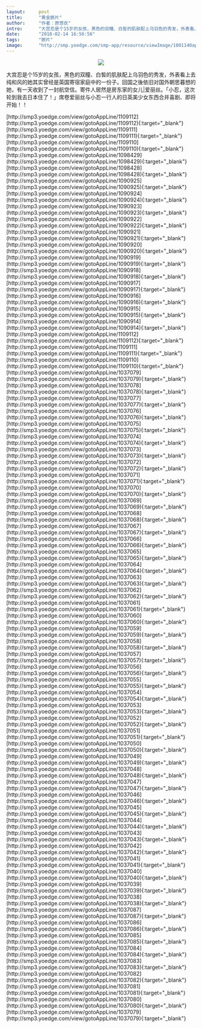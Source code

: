 ```yaml
---
layout:     post
title:      "黄金嵌片"
author:     "作者：原悠衣"
intro:      "大宫忍是个15岁的女孩，黑色的双瞳、白皙的肌肤配上乌羽色的秀发，外表看上去纯和风的她其实曾经是英国寄宿家庭中的一份子。回国之後依旧对国外朝思暮想的她，有一天收到了一封航空信。寄件人居然是房东家的女儿|爱丽丝。「小忍，这次轮到我去日本住了！」席卷爱丽丝与小忍一行人的日英美少女东西合并喜剧、即将开始！！"
date:       "2018-02-14 16:56:56"
tags:       "嵌片"
image:      "http://smp.yoedge.com/smp-app/resource/viewImage/1001140appline.png"
---
```

<div style="text-align: center">
<p><img src="http://smp.yoedge.com/smp-app/resource/viewImage/1001140appline.png"/></p>
</div>
<p class="post-meta">
<span>大宫忍是个15岁的女孩，黑色的双瞳、白皙的肌肤配上乌羽色的秀发，外表看上去纯和风的她其实曾经是英国寄宿家庭中的一份子。回国之後依旧对国外朝思暮想的她，有一天收到了一封航空信。寄件人居然是房东家的女儿|爱丽丝。「小忍，这次轮到我去日本住了！」席卷爱丽丝与小忍一行人的日英美少女东西合并喜剧、即将开始！！</span>
</p>
[http://smp3.yoedge.com/view/gotoAppLine/1109112](http://smp3.yoedge.com/view/gotoAppLine/1109112){:target="_blank"}
[http://smp3.yoedge.com/view/gotoAppLine/1109111](http://smp3.yoedge.com/view/gotoAppLine/1109111){:target="_blank"}
[http://smp3.yoedge.com/view/gotoAppLine/1109110](http://smp3.yoedge.com/view/gotoAppLine/1109110){:target="_blank"}
[http://smp3.yoedge.com/view/gotoAppLine/1098429](http://smp3.yoedge.com/view/gotoAppLine/1098429){:target="_blank"}
[http://smp3.yoedge.com/view/gotoAppLine/1098428](http://smp3.yoedge.com/view/gotoAppLine/1098428){:target="_blank"}
[http://smp3.yoedge.com/view/gotoAppLine/1090925](http://smp3.yoedge.com/view/gotoAppLine/1090925){:target="_blank"}
[http://smp3.yoedge.com/view/gotoAppLine/1090924](http://smp3.yoedge.com/view/gotoAppLine/1090924){:target="_blank"}
[http://smp3.yoedge.com/view/gotoAppLine/1090923](http://smp3.yoedge.com/view/gotoAppLine/1090923){:target="_blank"}
[http://smp3.yoedge.com/view/gotoAppLine/1090922](http://smp3.yoedge.com/view/gotoAppLine/1090922){:target="_blank"}
[http://smp3.yoedge.com/view/gotoAppLine/1090921](http://smp3.yoedge.com/view/gotoAppLine/1090921){:target="_blank"}
[http://smp3.yoedge.com/view/gotoAppLine/1090920](http://smp3.yoedge.com/view/gotoAppLine/1090920){:target="_blank"}
[http://smp3.yoedge.com/view/gotoAppLine/1090919](http://smp3.yoedge.com/view/gotoAppLine/1090919){:target="_blank"}
[http://smp3.yoedge.com/view/gotoAppLine/1090918](http://smp3.yoedge.com/view/gotoAppLine/1090918){:target="_blank"}
[http://smp3.yoedge.com/view/gotoAppLine/1090917](http://smp3.yoedge.com/view/gotoAppLine/1090917){:target="_blank"}
[http://smp3.yoedge.com/view/gotoAppLine/1090916](http://smp3.yoedge.com/view/gotoAppLine/1090916){:target="_blank"}
[http://smp3.yoedge.com/view/gotoAppLine/1090915](http://smp3.yoedge.com/view/gotoAppLine/1090915){:target="_blank"}
[http://smp3.yoedge.com/view/gotoAppLine/1090914](http://smp3.yoedge.com/view/gotoAppLine/1090914){:target="_blank"}
[http://smp3.yoedge.com/view/gotoAppLine/1109112](http://smp3.yoedge.com/view/gotoAppLine/1109112){:target="_blank"}
[http://smp3.yoedge.com/view/gotoAppLine/1109111](http://smp3.yoedge.com/view/gotoAppLine/1109111){:target="_blank"}
[http://smp3.yoedge.com/view/gotoAppLine/1109110](http://smp3.yoedge.com/view/gotoAppLine/1109110){:target="_blank"}
[http://smp3.yoedge.com/view/gotoAppLine/1037079](http://smp3.yoedge.com/view/gotoAppLine/1037079){:target="_blank"}
[http://smp3.yoedge.com/view/gotoAppLine/1037078](http://smp3.yoedge.com/view/gotoAppLine/1037078){:target="_blank"}
[http://smp3.yoedge.com/view/gotoAppLine/1037077](http://smp3.yoedge.com/view/gotoAppLine/1037077){:target="_blank"}
[http://smp3.yoedge.com/view/gotoAppLine/1037076](http://smp3.yoedge.com/view/gotoAppLine/1037076){:target="_blank"}
[http://smp3.yoedge.com/view/gotoAppLine/1037075](http://smp3.yoedge.com/view/gotoAppLine/1037075){:target="_blank"}
[http://smp3.yoedge.com/view/gotoAppLine/1037074](http://smp3.yoedge.com/view/gotoAppLine/1037074){:target="_blank"}
[http://smp3.yoedge.com/view/gotoAppLine/1037073](http://smp3.yoedge.com/view/gotoAppLine/1037073){:target="_blank"}
[http://smp3.yoedge.com/view/gotoAppLine/1037072](http://smp3.yoedge.com/view/gotoAppLine/1037072){:target="_blank"}
[http://smp3.yoedge.com/view/gotoAppLine/1037071](http://smp3.yoedge.com/view/gotoAppLine/1037071){:target="_blank"}
[http://smp3.yoedge.com/view/gotoAppLine/1037070](http://smp3.yoedge.com/view/gotoAppLine/1037070){:target="_blank"}
[http://smp3.yoedge.com/view/gotoAppLine/1037069](http://smp3.yoedge.com/view/gotoAppLine/1037069){:target="_blank"}
[http://smp3.yoedge.com/view/gotoAppLine/1037068](http://smp3.yoedge.com/view/gotoAppLine/1037068){:target="_blank"}
[http://smp3.yoedge.com/view/gotoAppLine/1037067](http://smp3.yoedge.com/view/gotoAppLine/1037067){:target="_blank"}
[http://smp3.yoedge.com/view/gotoAppLine/1037066](http://smp3.yoedge.com/view/gotoAppLine/1037066){:target="_blank"}
[http://smp3.yoedge.com/view/gotoAppLine/1037065](http://smp3.yoedge.com/view/gotoAppLine/1037065){:target="_blank"}
[http://smp3.yoedge.com/view/gotoAppLine/1037064](http://smp3.yoedge.com/view/gotoAppLine/1037064){:target="_blank"}
[http://smp3.yoedge.com/view/gotoAppLine/1037063](http://smp3.yoedge.com/view/gotoAppLine/1037063){:target="_blank"}
[http://smp3.yoedge.com/view/gotoAppLine/1037062](http://smp3.yoedge.com/view/gotoAppLine/1037062){:target="_blank"}
[http://smp3.yoedge.com/view/gotoAppLine/1037061](http://smp3.yoedge.com/view/gotoAppLine/1037061){:target="_blank"}
[http://smp3.yoedge.com/view/gotoAppLine/1037060](http://smp3.yoedge.com/view/gotoAppLine/1037060){:target="_blank"}
[http://smp3.yoedge.com/view/gotoAppLine/1037059](http://smp3.yoedge.com/view/gotoAppLine/1037059){:target="_blank"}
[http://smp3.yoedge.com/view/gotoAppLine/1037058](http://smp3.yoedge.com/view/gotoAppLine/1037058){:target="_blank"}
[http://smp3.yoedge.com/view/gotoAppLine/1037057](http://smp3.yoedge.com/view/gotoAppLine/1037057){:target="_blank"}
[http://smp3.yoedge.com/view/gotoAppLine/1037056](http://smp3.yoedge.com/view/gotoAppLine/1037056){:target="_blank"}
[http://smp3.yoedge.com/view/gotoAppLine/1037055](http://smp3.yoedge.com/view/gotoAppLine/1037055){:target="_blank"}
[http://smp3.yoedge.com/view/gotoAppLine/1037054](http://smp3.yoedge.com/view/gotoAppLine/1037054){:target="_blank"}
[http://smp3.yoedge.com/view/gotoAppLine/1037053](http://smp3.yoedge.com/view/gotoAppLine/1037053){:target="_blank"}
[http://smp3.yoedge.com/view/gotoAppLine/1037052](http://smp3.yoedge.com/view/gotoAppLine/1037052){:target="_blank"}
[http://smp3.yoedge.com/view/gotoAppLine/1037051](http://smp3.yoedge.com/view/gotoAppLine/1037051){:target="_blank"}
[http://smp3.yoedge.com/view/gotoAppLine/1037050](http://smp3.yoedge.com/view/gotoAppLine/1037050){:target="_blank"}
[http://smp3.yoedge.com/view/gotoAppLine/1037049](http://smp3.yoedge.com/view/gotoAppLine/1037049){:target="_blank"}
[http://smp3.yoedge.com/view/gotoAppLine/1037048](http://smp3.yoedge.com/view/gotoAppLine/1037048){:target="_blank"}
[http://smp3.yoedge.com/view/gotoAppLine/1037047](http://smp3.yoedge.com/view/gotoAppLine/1037047){:target="_blank"}
[http://smp3.yoedge.com/view/gotoAppLine/1037046](http://smp3.yoedge.com/view/gotoAppLine/1037046){:target="_blank"}
[http://smp3.yoedge.com/view/gotoAppLine/1037045](http://smp3.yoedge.com/view/gotoAppLine/1037045){:target="_blank"}
[http://smp3.yoedge.com/view/gotoAppLine/1037044](http://smp3.yoedge.com/view/gotoAppLine/1037044){:target="_blank"}
[http://smp3.yoedge.com/view/gotoAppLine/1037043](http://smp3.yoedge.com/view/gotoAppLine/1037043){:target="_blank"}
[http://smp3.yoedge.com/view/gotoAppLine/1037042](http://smp3.yoedge.com/view/gotoAppLine/1037042){:target="_blank"}
[http://smp3.yoedge.com/view/gotoAppLine/1037041](http://smp3.yoedge.com/view/gotoAppLine/1037041){:target="_blank"}
[http://smp3.yoedge.com/view/gotoAppLine/1037040](http://smp3.yoedge.com/view/gotoAppLine/1037040){:target="_blank"}
[http://smp3.yoedge.com/view/gotoAppLine/1037039](http://smp3.yoedge.com/view/gotoAppLine/1037039){:target="_blank"}
[http://smp3.yoedge.com/view/gotoAppLine/1037038](http://smp3.yoedge.com/view/gotoAppLine/1037038){:target="_blank"}
[http://smp3.yoedge.com/view/gotoAppLine/1037087](http://smp3.yoedge.com/view/gotoAppLine/1037087){:target="_blank"}
[http://smp3.yoedge.com/view/gotoAppLine/1037086](http://smp3.yoedge.com/view/gotoAppLine/1037086){:target="_blank"}
[http://smp3.yoedge.com/view/gotoAppLine/1037085](http://smp3.yoedge.com/view/gotoAppLine/1037085){:target="_blank"}
[http://smp3.yoedge.com/view/gotoAppLine/1037084](http://smp3.yoedge.com/view/gotoAppLine/1037084){:target="_blank"}
[http://smp3.yoedge.com/view/gotoAppLine/1037083](http://smp3.yoedge.com/view/gotoAppLine/1037083){:target="_blank"}
[http://smp3.yoedge.com/view/gotoAppLine/1037082](http://smp3.yoedge.com/view/gotoAppLine/1037082){:target="_blank"}
[http://smp3.yoedge.com/view/gotoAppLine/1037081](http://smp3.yoedge.com/view/gotoAppLine/1037081){:target="_blank"}
[http://smp3.yoedge.com/view/gotoAppLine/1037080](http://smp3.yoedge.com/view/gotoAppLine/1037080){:target="_blank"}
[http://smp3.yoedge.com/view/gotoAppLine/1037079](http://smp3.yoedge.com/view/gotoAppLine/1037079){:target="_blank"}


